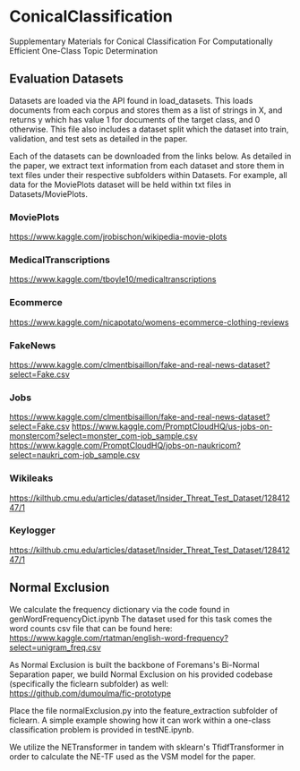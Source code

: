 # ConicalClassification
Supplementary Materials for Conical Classification For Computationally Efficient One-Class Topic Determination

## Evaluation Datasets
Datasets are loaded via the API found in load_datasets. This loads documents from each corpus and stores them as a list of strings in X, and returns y which has value 1 for documents of the target class, and 0 otherwise. This file also includes a dataset split which the dataset into train, validation, and test sets as detailed in the paper.

Each of the datasets can be downloaded from the links below. As detailed in the paper, we extract text information from each dataset and store them in text files under their respective subfolders within Datasets. For example, all data for the MoviePlots dataset will be held within txt files in Datasets/MoviePlots.

### MoviePlots
https://www.kaggle.com/jrobischon/wikipedia-movie-plots

### MedicalTranscriptions
https://www.kaggle.com/tboyle10/medicaltranscriptions

### Ecommerce
https://www.kaggle.com/nicapotato/womens-ecommerce-clothing-reviews

### FakeNews
https://www.kaggle.com/clmentbisaillon/fake-and-real-news-dataset?select=Fake.csv

### Jobs
https://www.kaggle.com/clmentbisaillon/fake-and-real-news-dataset?select=Fake.csv
https://www.kaggle.com/PromptCloudHQ/us-jobs-on-monstercom?select=monster_com-job_sample.csv
https://www.kaggle.com/PromptCloudHQ/jobs-on-naukricom?select=naukri_com-job_sample.csv

### Wikileaks
https://kilthub.cmu.edu/articles/dataset/Insider_Threat_Test_Dataset/12841247/1

### Keylogger
https://kilthub.cmu.edu/articles/dataset/Insider_Threat_Test_Dataset/12841247/1

## Normal Exclusion
We calculate the frequency dictionary via the code found in genWordFrequencyDict.ipynb The dataset used for this task comes the word counts csv file that can be found here:
https://www.kaggle.com/rtatman/english-word-frequency?select=unigram_freq.csv

As Normal Exclusion is built the backbone of Foremans's Bi-Normal Separation paper, we build Normal Exclusion on his provided codebase (specifically the ficlearn subfolder) as well:
https://github.com/dumoulma/fic-prototype

Place the file normalExclusion.py into the feature_extraction subfolder of ficlearn. A simple example showing how it can work within a one-class classification problem is provided in testNE.ipynb.

We utilize the NETransformer in tandem with sklearn's TfidfTransformer in order to calculate the NE-TF used as the VSM model for the paper.
